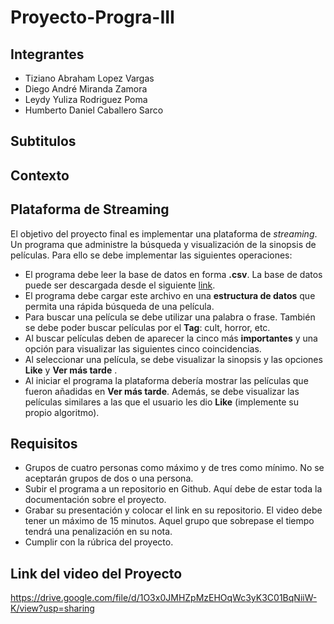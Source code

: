 # Proyecto-Progra-III
## Integrantes
- Tiziano Abraham Lopez Vargas
- Diego André Miranda Zamora
- Leydy Yuliza Rodriguez Poma
- Humberto Daniel Caballero Sarco

## Subtitulos
## Contexto
## Plataforma de Streaming
El objetivo del proyecto final es implementar una plataforma de *streaming*. Un programa que administre la búsqueda y visualización de la sinopsis de películas. Para ello se debe implementar las siguientes operaciones:

* El programa debe leer la base de datos en forma **.csv**. La base de datos puede ser descargada desde el siguiente [link](https://drive.google.com/file/d/1iusSIbmXJW_OUBm6X7Ik593rgCGPCPza/view?usp=sharing).
* El programa debe cargar este archivo en una **estructura de datos** que permita una rápida búsqueda de una película.
* Para buscar una película se debe utilizar una palabra o frase. También se debe poder buscar películas por el **Tag**: cult, horror, etc.
* Al buscar películas deben de aparecer la cinco más **importantes** y una opción para visualizar las siguientes cinco coincidencias.
* Al seleccionar una película, se debe visualizar la sinopsis y las opciones **Like** y **Ver más tarde** .
* Al iniciar el programa la plataforma debería mostrar las películas que fueron añadidas en **Ver más tarde**. Además, se debe visualizar las películas similares a las que el usuario les dio **Like** (implemente su propio algoritmo).

## Requisitos
* Grupos de cuatro personas como máximo y de tres como mínimo. No se aceptarán grupos de dos o una persona.
* Subir el programa a un repositorio en Github. Aquí debe de estar toda la documentación sobre el proyecto.
* Grabar su presentación y colocar el link en su repositorio. El video debe tener un máximo de 15 minutos. Aquel grupo que sobrepase el tiempo tendrá una penalización en su nota.
* Cumplir con la rúbrica del proyecto.

## Link del video del Proyecto
https://drive.google.com/file/d/1O3x0JMHZpMzEHOqWc3yK3C01BqNiiW-K/view?usp=sharing
